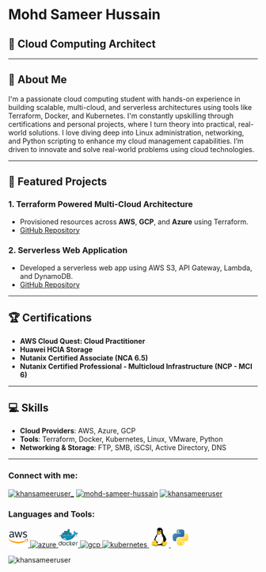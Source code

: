 # Mohd Sameer Hussain

## 🚀 **Cloud Computing Architect** 

---

## 📜 About Me
I'm a passionate cloud computing student with hands-on experience in building scalable, multi-cloud, and serverless architectures using tools like Terraform, Docker, and Kubernetes. I'm constantly upskilling through certifications and personal projects, where I turn theory into practical, real-world solutions. I love diving deep into Linux administration, networking, and Python scripting to enhance my cloud management capabilities. I’m driven to innovate and solve real-world problems using cloud technologies.

---

## 🌟 Featured Projects

### 1. Terraform Powered Multi-Cloud Architecture
- Provisioned resources across **AWS**, **GCP**, and **Azure** using Terraform.
- [GitHub Repository](https://github.com/khansameeruser/terraform-multi-cloud)

### 2. Serverless Web Application
- Developed a serverless web app using AWS S3, API Gateway, Lambda, and DynamoDB.
- [GitHub Repository](https://github.com/khansameeruser/aws-serverless-web-app)

---

## 🏆 Certifications
- **AWS Cloud Quest: Cloud Practitioner**
- **Huawei HCIA Storage**
- **Nutanix Certified Associate (NCA 6.5)**
- **Nutanix Certified Professional - Multicloud Infrastructure (NCP - MCI 6)**

---

## 💻 Skills
- **Cloud Providers**: AWS, Azure, GCP
- **Tools**: Terraform, Docker, Kubernetes, Linux, VMware, Python
- **Networking & Storage**: FTP, SMB, iSCSI, Active Directory, DNS

---

<h3 align="left">Connect with me:</h3>
<p align="left">
<a href="https://twitter.com/khansameeruser_" target="blank"><img align="center" src="https://raw.githubusercontent.com/rahuldkjain/github-profile-readme-generator/master/src/images/icons/Social/twitter.svg" alt="khansameeruser_" height="30" width="40" /></a>
<a href="https://linkedin.com/in/mohd-sameer-hussain" target="blank"><img align="center" src="https://raw.githubusercontent.com/rahuldkjain/github-profile-readme-generator/master/src/images/icons/Social/linked-in-alt.svg" alt="mohd-sameer-hussain" height="30" width="40" /></a>
<a href="https://instagram.com/khansameeruser" target="blank"><img align="center" src="https://raw.githubusercontent.com/rahuldkjain/github-profile-readme-generator/master/src/images/icons/Social/instagram.svg" alt="khansameeruser" height="30" width="40" /></a>
</p>

<h3 align="left">Languages and Tools:</h3>
<p align="left"> <a href="https://aws.amazon.com" target="_blank" rel="noreferrer"> <img src="https://raw.githubusercontent.com/devicons/devicon/master/icons/amazonwebservices/amazonwebservices-original-wordmark.svg" alt="aws" width="40" height="40"/> </a> <a href="https://azure.microsoft.com/en-in/" target="_blank" rel="noreferrer"> <img src="https://www.vectorlogo.zone/logos/microsoft_azure/microsoft_azure-icon.svg" alt="azure" width="40" height="40"/> </a> <a href="https://www.docker.com/" target="_blank" rel="noreferrer"> <img src="https://raw.githubusercontent.com/devicons/devicon/master/icons/docker/docker-original-wordmark.svg" alt="docker" width="40" height="40"/> </a> <a href="https://cloud.google.com" target="_blank" rel="noreferrer"> <img src="https://www.vectorlogo.zone/logos/google_cloud/google_cloud-icon.svg" alt="gcp" width="40" height="40"/> </a> <a href="https://kubernetes.io" target="_blank" rel="noreferrer"> <img src="https://www.vectorlogo.zone/logos/kubernetes/kubernetes-icon.svg" alt="kubernetes" width="40" height="40"/> </a> <a href="https://www.linux.org/" target="_blank" rel="noreferrer"> <img src="https://raw.githubusercontent.com/devicons/devicon/master/icons/linux/linux-original.svg" alt="linux" width="40" height="40"/> </a> <a href="https://www.python.org" target="_blank" rel="noreferrer"> <img src="https://raw.githubusercontent.com/devicons/devicon/master/icons/python/python-original.svg" alt="python" width="40" height="40"/> </a> </p>

   
<p>
  <img align="left" src="https://github-readme-stats.vercel.app/api/top-langs?username=khansameeruser&show_icons=true&locale=en&layout=compact&theme=tokyonight" alt="khansameeruser" />
</p>
